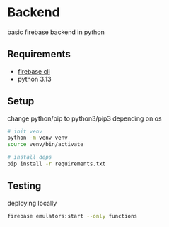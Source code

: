 # Backend

basic firebase backend in python

## Requirements

- [firebase cli](https://firebase.google.com/docs/cli)
- python 3.13

## Setup

change python/pip to python3/pip3 depending on os

```bash
# init venv
python -m venv venv
source venv/bin/activate

# install deps
pip install -r requirements.txt
```

## Testing

deploying locally

```bash
firebase emulators:start --only functions
```
